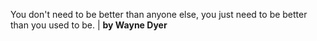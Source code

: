 You don't need to be better than anyone else, you just need to be better than you used to be. | **by Wayne Dyer**
